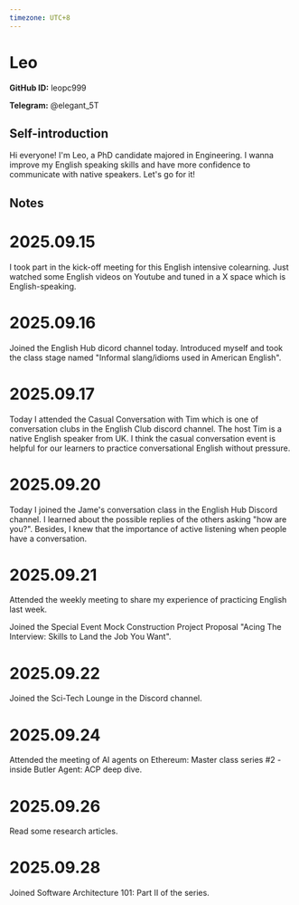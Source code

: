 ```yaml
---
timezone: UTC+8
---
```


# Leo

**GitHub ID:** leopc999

**Telegram:** @elegant_5T

## Self-introduction

Hi everyone! I'm Leo, a PhD candidate majored in Engineering. I wanna improve my English speaking skills and have more confidence to communicate with native speakers. Let's go for it!

## Notes
<!-- Content_START -->
# 2025.09.15
<!-- DAILY_CHECKIN_2025-09-15_START -->
I took part in the kick-off meeting for this English intensive colearning. Just watched some English videos on Youtube and tuned in a X space which is English-speaking.
<!-- DAILY_CHECKIN_2025-09-15_END -->


# 2025.09.16
<!-- DAILY_CHECKIN_2025-09-16_START -->
Joined the English Hub dicord channel today. Introduced myself and took the class stage named "Informal slang/idioms used in American English".
<!-- DAILY_CHECKIN_2025-09-16_END -->


# 2025.09.17
<!-- DAILY_CHECKIN_2025-09-17_START -->
Today I attended the Casual Conversation with Tim which is one of conversation clubs in the English Club discord channel. The host Tim is a native English speaker from UK. I think the casual conversation event is helpful for our learners to practice conversational English without pressure.
<!-- DAILY_CHECKIN_2025-09-17_END -->


# 2025.09.20
<!-- DAILY_CHECKIN_2025-09-20_START -->
Today I joined the Jame's conversation class in the English Hub Discord channel. I learned about the possible replies of the others asking "how are you?". Besides, I knew that the importance of active listening when people have a conversation.
<!-- DAILY_CHECKIN_2025-09-20_END -->


# 2025.09.21
<!-- DAILY_CHECKIN_2025-09-21_START -->
Attended the weekly meeting to share my experience of practicing English last week.

Joined the Special Event Mock Construction Project Proposal "Acing The Interview: Skills to Land the Job You Want".
<!-- DAILY_CHECKIN_2025-09-21_END -->


# 2025.09.22
<!-- DAILY_CHECKIN_2025-09-22_START -->
Joined the Sci-Tech Lounge in the Discord channel.
<!-- DAILY_CHECKIN_2025-09-22_END -->


# 2025.09.24
<!-- DAILY_CHECKIN_2025-09-24_START -->
Attended the meeting of AI agents on Ethereum: Master class series #2 - inside Butler Agent: ACP deep dive.
<!-- DAILY_CHECKIN_2025-09-24_END -->


# 2025.09.26
<!-- DAILY_CHECKIN_2025-09-26_START -->
Read some research articles.
<!-- DAILY_CHECKIN_2025-09-26_END -->


# 2025.09.28
<!-- DAILY_CHECKIN_2025-09-28_START -->
Joined Software Architecture 101: Part II of the series.
<!-- DAILY_CHECKIN_2025-09-28_END -->
<!-- Content_END -->
